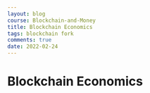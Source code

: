 ```yaml
---
layout: blog
course: Blockchain-and-Money
title: Blockchain Economics
tags: blockchain fork
comments: true
date: 2022-02-24
---
```


# Blockchain Economics
